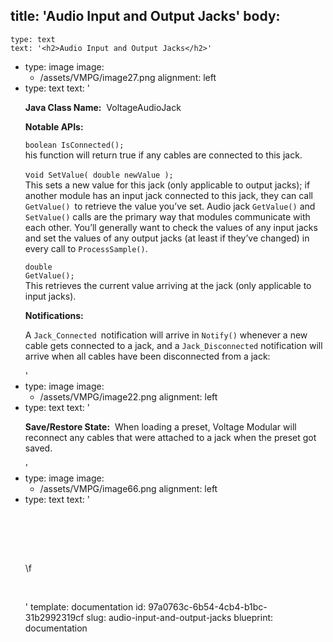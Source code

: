 title: 'Audio Input and Output Jacks'
body:
  -
    type: text
    text: '<h2>Audio Input and Output Jacks</h2>'
  -
    type: image
    image:
      - /assets/VMPG/image27.png
    alignment: left
  -
    type: text
    text: '<p><strong>Java Class Name:</strong> &nbsp;VoltageAudioJack</p><p><strong>Notable APIs:</strong></p><p><code>boolean IsConnected();</code><br>his function will return true if any cables are connected to this jack.</p><p>v<code>oid SetValue( double newValue );</code><br>This sets a new value for this jack (only applicable to output jacks); if another module has an input jack connected to this jack, they can call <code>GetValue() </code>to retrieve the value you’ve set. Audio jack <code>GetValue()</code> and <code>SetValue()</code> calls are the primary way that modules communicate with each other. You’ll generally want to check the values of any input jacks and set the values of any output jacks (at least if they’ve changed) in every call to <code>ProcessSample()</code>.</p><p><code>double GetValue();</code><br>This retrieves the current value arriving at the jack (only applicable to input jacks).</p><p><strong>Notifications:</strong></p><p>A <code>Jack_Connected </code>notification will arrive in <code>Notify()</code> whenever a new cable gets connected to a jack, and a <code>Jack_Disconnected</code> notification will arrive when all cables have been disconnected from a jack:</p>'
  -
    type: image
    image:
      - /assets/VMPG/image22.png
    alignment: left
  -
    type: text
    text: '<p><strong>Save/Restore State:</strong> &nbsp;When loading a preset, Voltage Modular will reconnect any cables that were attached to a jack when the preset got saved.<br></p>'
  -
    type: image
    image:
      - /assets/VMPG/image66.png
    alignment: left
  -
    type: text
    text: '<p><br></p><p><br><br></p><p>\f<br></p><p><br></p>'
template: documentation
id: 97a0763c-6b54-4cb4-b1bc-31b2992319cf
slug: audio-input-and-output-jacks
blueprint: documentation
